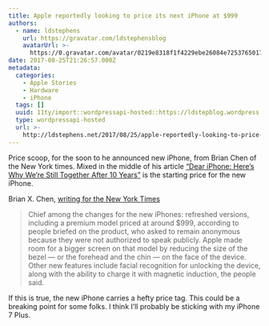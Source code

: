```yaml
---
title: Apple reportedly looking to price its next iPhone at $999
authors:
  - name: ldstephens
    url: https://gravatar.com/ldstephensblog
    avatarUrl: >-
      https://0.gravatar.com/avatar/0219e8318f1f4229ebe26084e7253765017f43ca0c631be37dc6d0b8ad6e40a4?s=96&d=identicon&r=G
date: 2017-08-25T21:26:57.000Z
metadata:
  categories:
    - Apple Stories
    - Hardware
    - iPhone
  tags: []
  uuid: 11ty/import::wordpressapi-hosted::https://ldstepblog.wordpress.com/?p=946
  type: wordpressapi-hosted
  url: >-
    http://ldstephens.net/2017/08/25/apple-reportedly-looking-to-price-its-next-iphone-at-999/
---
```

Price scoop, for the soon to he announced new iPhone, from Brian Chen of the New York times. Mixed in the middle of his article [“Dear iPhone: Here’s Why We’re Still Together After 10 Years”](https://www.nytimes.com/2017/08/23/technology/personaltech/iphone-10-years.html?nytmobile=0) is the starting price for the new iPhone.

​Brian X. Chen, [writing for the New York Times](https://www.nytimes.com/2017/08/23/technology/personaltech/iphone-10-years.html?nytmobile=0)

> Chief among the changes for the new iPhones: refreshed versions, including a premium model priced at around $999, according to people briefed on the product, who asked to remain anonymous because they were not authorized to speak publicly. Apple made room for a bigger screen on that model by reducing the size of the bezel — or the forehead and the chin — on the face of the device. Other new features include facial recognition for unlocking the device, along with the ability to charge it with magnetic induction, the people said.

If this is true, the new iPhone carries a hefty price tag. This could be a breaking point for some folks. I think I’ll probably be sticking with my iPhone 7 Plus.